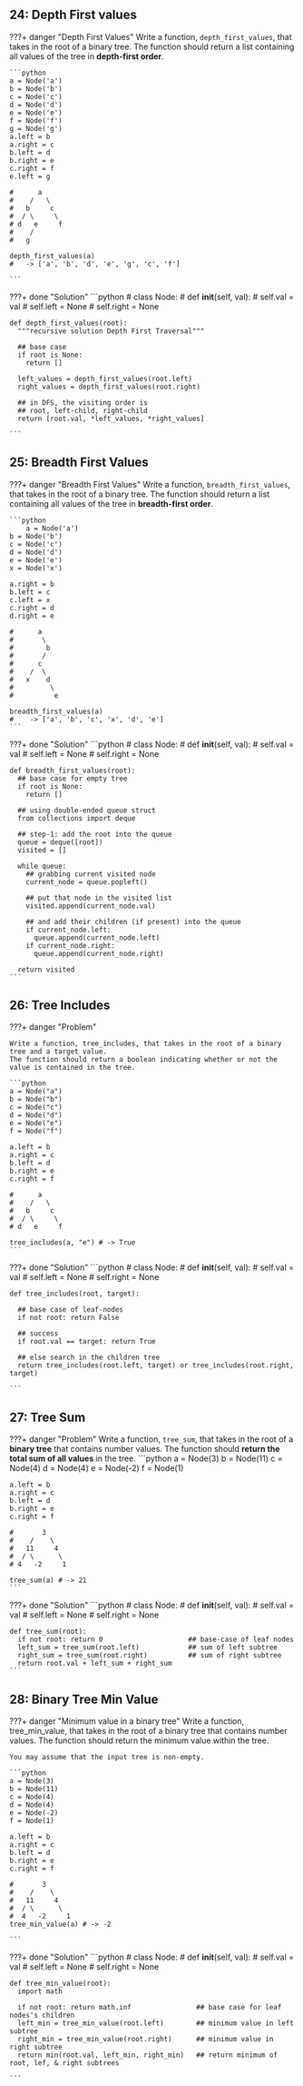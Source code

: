 ## 24: Depth First values

???+ danger "Depth First Values"
    Write a function, `depth_first_values`, that takes in the root of a binary tree. 
    The function should return a list containing all values of the tree in **depth-first order**.
    
    ```python
    a = Node('a')
    b = Node('b')
    c = Node('c')
    d = Node('d')
    e = Node('e')
    f = Node('f')
    g = Node('g')
    a.left = b
    a.right = c
    b.left = d
    b.right = e
    c.right = f
    e.left = g

    #      a
    #    /   \
    #   b     c
    #  / \     \
    # d   e     f
    #    /
    #   g

    depth_first_values(a)
    #   -> ['a', 'b', 'd', 'e', 'g', 'c', 'f']

    ```

???+ done "Solution"
    ```python
    # class Node:
    #   def __init__(self, val):
    #     self.val = val
    #     self.left = None
    #     self.right = None

    def depth_first_values(root):
      """recursive solution Depth First Traversal"""
      
      ## base case
      if root is None:
        return []
      
      left_values = depth_first_values(root.left)
      right_values = depth_first_values(root.right)
      
      ## in DFS, the visiting order is
      ## root, left-child, right-child
      return [root.val, *left_values, *right_values]

    ```


## 25: Breadth First Values

???+ danger "Breadth First Values"
    Write a function, `breadth_first_values`, that takes in the root of a binary tree. 
    The function should return a list containing all values of the tree in **breadth-first order**.
    
    ```python
        a = Node('a')
    b = Node('b')
    c = Node('c')
    d = Node('d')
    e = Node('e')
    x = Node('x')

    a.right = b
    b.left = c
    c.left = x
    c.right = d
    d.right = e

    #      a
    #       \
    #        b
    #       /
    #      c
    #    /  \
    #   x    d
    #         \
    #          e

    breadth_first_values(a) 
    #    -> ['a', 'b', 'c', 'x', 'd', 'e']
    ```

???+ done "Solution"
    ```python
    # class Node:
    #   def __init__(self, val):
    #     self.val = val
    #     self.left = None
    #     self.right = None

    def breadth_first_values(root):
      ## base case for empty tree
      if root is None:
        return []
      
      ## using double-ended queue struct
      from collections import deque
      
      ## step-1: add the root into the queue
      queue = deque([root])
      visited = []
      
      while queue:
        ## grabbing current visited node
        current_node = queue.popleft()
        
        ## put that node in the visited list
        visited.append(current_node.val)
        
        ## and add their children (if present) into the queue
        if current_node.left:
          queue.append(current_node.left)
        if current_node.right:
          queue.append(current_node.right)
        
      return visited
    ```



## 26: Tree Includes

???+ danger "Problem"

    Write a function, tree_includes, that takes in the root of a binary tree and a target value. 
    The function should return a boolean indicating whether or not the value is contained in the tree.
    
    ```python
    a = Node("a")
    b = Node("b")
    c = Node("c")
    d = Node("d")
    e = Node("e")
    f = Node("f")

    a.left = b
    a.right = c
    b.left = d
    b.right = e
    c.right = f

    #      a
    #    /   \
    #   b     c
    #  / \     \
    # d   e     f

    tree_includes(a, "e") # -> True
    ```

???+ done "Solution"
    ```python
    # class Node:
    #   def __init__(self, val):
    #     self.val = val
    #     self.left = None
    #     self.right = None

    def tree_includes(root, target):
      
      ## base case of leaf-nodes
      if not root: return False
      
      ## success
      if root.val == target: return True
      
      ## else search in the children tree
      return tree_includes(root.left, target) or tree_includes(root.right, target)

    ```


## 27: Tree Sum

???+ danger "Problem"
    Write a function, `tree_sum`, that takes in the root of a **binary tree** that contains number values. 
    The function should **return the total sum of all values** in the tree.
    ```python
    a = Node(3)
    b = Node(11)
    c = Node(4)
    d = Node(4)
    e = Node(-2)
    f = Node(1)

    a.left = b
    a.right = c
    b.left = d
    b.right = e
    c.right = f

    #       3
    #    /    \
    #   11     4
    #  / \      \
    # 4   -2     1

    tree_sum(a) # -> 21
    ```

???+ done "Solution"
    ```python
    # class Node:
    #   def __init__(self, val):
    #     self.val = val
    #     self.left = None
    #     self.right = None

    def tree_sum(root):
      if not root: return 0                     ## base-case of leaf nodes
      left_sum = tree_sum(root.left)            ## sum of left subtree
      right_sum = tree_sum(root.right)          ## sum of right subtree
      return root.val + left_sum + right_sum
    ```


## 28: Binary Tree Min Value

???+ danger "Minimum value in a binary tree"
    Write a function, tree_min_value, that takes in the root of a binary tree that contains number values. 
    The function should return the minimum value within the tree.

    You may assume that the input tree is non-empty.

    ```python
    a = Node(3)
    b = Node(11)
    c = Node(4)
    d = Node(4)
    e = Node(-2)
    f = Node(1)

    a.left = b
    a.right = c
    b.left = d
    b.right = e
    c.right = f

    #       3
    #    /    \
    #   11     4
    #  / \      \
    #  4   -2     1
    tree_min_value(a) # -> -2

    ```


???+ done "Solution"
    ```python
    # class Node:
    #   def __init__(self, val):
    #     self.val = val
    #     self.left = None
    #     self.right = None

    def tree_min_value(root):
      import math
      
      if not root: return math.inf                ## base case for leaf nodes's children
      left_min = tree_min_value(root.left)        ## minimum value in left subtree
      right_min = tree_min_value(root.right)      ## minimum value in right subtree
      return min(root.val, left_min, right_min)   ## return minimum of root, lef, & right subtrees

    ```






